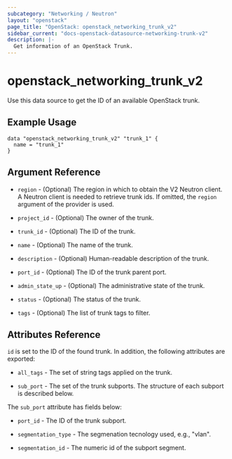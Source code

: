 ```yaml
---
subcategory: "Networking / Neutron"
layout: "openstack"
page_title: "OpenStack: openstack_networking_trunk_v2"
sidebar_current: "docs-openstack-datasource-networking-trunk-v2"
description: |-
  Get information of an OpenStack Trunk.
---
```


# openstack\_networking\_trunk\_v2

Use this data source to get the ID of an available OpenStack trunk.

## Example Usage

```hcl
data "openstack_networking_trunk_v2" "trunk_1" {
  name = "trunk_1"
}
```

## Argument Reference

* `region` - (Optional) The region in which to obtain the V2 Neutron client.
  A Neutron client is needed to retrieve trunk ids. If omitted, the
  `region` argument of the provider is used.

* `project_id` - (Optional) The owner of the trunk.

* `trunk_id` - (Optional) The ID of the trunk.

* `name` - (Optional) The name of the trunk.

* `description` - (Optional) Human-readable description of the trunk.

* `port_id` - (Optional) The ID of the trunk parent port.

* `admin_state_up` - (Optional) The administrative state of the trunk.

* `status` - (Optional) The status of the trunk.

* `tags` - (Optional) The list of trunk tags to filter.

## Attributes Reference

`id` is set to the ID of the found trunk. In addition, the following attributes
are exported:

* `all_tags` - The set of string tags applied on the trunk.

* `sub_port` - The set of the trunk subports. The structure of each subport is
   described below.

The `sub_port` attribute has fields below:

* `port_id` - The ID of the trunk subport.

* `segmentation_type` - The segmenation tecnology used, e.g., "vlan".

* `segmentation_id` - The numeric id of the subport segment.
